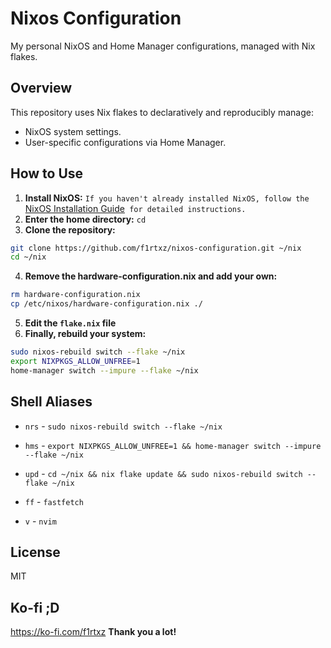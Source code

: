# Nixos Configuration

My personal NixOS and Home Manager configurations, managed with Nix flakes.

## Overview

This repository uses Nix flakes to declaratively and reproducibly manage:
- NixOS system settings.
- User-specific configurations via Home Manager.

## How to Use

1.  **Install NixOS:** `If you haven't already installed NixOS, follow the `[NixOS Installation Guide](https://nixos.org/download/)` for detailed instructions.`
2.  **Enter the home directory:** `cd`
3.  **Clone the repository:**

```bash
git clone https://github.com/f1rtxz/nixos-configuration.git ~/nix
cd ~/nix
```

4. **Remove the hardware-configuration.nix and add your own:**

```bash
rm hardware-configuration.nix
cp /etc/nixos/hardware-configuration.nix ./
```

5. **Edit the `flake.nix` file**
6.  **Finally, rebuild your system:**
  
```bash
sudo nixos-rebuild switch --flake ~/nix
export NIXPKGS_ALLOW_UNFREE=1
home-manager switch --impure --flake ~/nix
```

## Shell Aliases

- `nrs` - `sudo nixos-rebuild switch --flake ~/nix`
- `hms` - `export NIXPKGS_ALLOW_UNFREE=1 && home-manager switch --impure --flake ~/nix`
- `upd` - `cd ~/nix && nix flake update && sudo nixos-rebuild switch --flake ~/nix`

- `ff` - `fastfetch`
- `v` - `nvim`

## License

MIT

## Ko-fi ;D

https://ko-fi.com/f1rtxz
 **Thank you a lot!**
